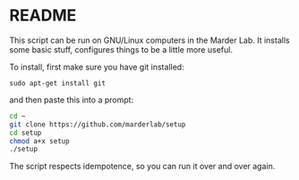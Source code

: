 # README

This script can be run on GNU/Linux computers in the Marder Lab. It installs some basic stuff, configures things to be a little more useful. 

To install, first make sure you have git installed:


```
sudo apt-get install git
```

and then paste this into a prompt:

```bash
cd ~
git clone https://github.com/marderlab/setup
cd setup
chmod a+x setup
./setup

```

The script respects idempotence, so you can run it over and over again. 